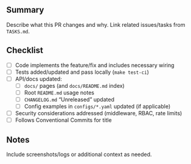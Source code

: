 ## Summary

Describe what this PR changes and why. Link related issues/tasks from `TASKS.md`.

## Checklist

- [ ] Code implements the feature/fix and includes necessary wiring
- [ ] Tests added/updated and pass locally (`make test-ci`)
- [ ] API/docs updated:
  - [ ] `docs/` pages (and `docs/README.md` index)
  - [ ] Root `README.md` usage notes
  - [ ] `CHANGELOG.md` “Unreleased” updated
  - [ ] Config examples in `configs/*.yaml` updated (if applicable)
- [ ] Security considerations addressed (middleware, RBAC, rate limits)
- [ ] Follows Conventional Commits for title

## Notes

Include screenshots/logs or additional context as needed.

